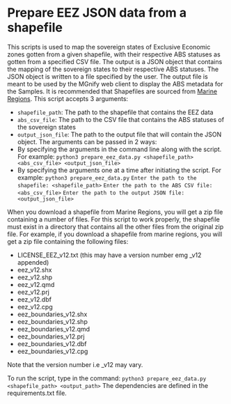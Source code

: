 # Prepare EEZ JSON data from a shapefile

This scripts is used to map the sovereign states of Exclusive Economic zones gotten from a given shapefile, with their respective ABS statuses as gotten from a specified CSV file. The output is a JSON object that contains the mapping of the sovereign states to their respective ABS statuses. The JSON object is written to a file specified by the user. The output file is meant to be used by the MGnify web client to display the ABS metadata for the Samples. 
It is recommended that Shapefiles are sourced from [Marine Regions](https://marineregions.org/downloads.php).
This script accepts 3 arguments:
- `shapefile_path`: The path to the shapefile that contains the EEZ data
- `abs_csv_file`: The path to the CSV file that contains the ABS statuses of the sovereign states
- `output_json_file`: The path to the output file that will contain the JSON object.
The arguments can be passed in 2 ways:
- By specifying the arguments in the command line along with the script. For example:
```python3 prepare_eez_data.py <shapefile_path> <abs_csv_file> <output_json_file>```
- By specifying the arguments one at a time after initiating the script. For example:
```python3 prepare_eez_data.py``` 
```Enter the path to the shapefile: <shapefile_path>```
```Enter the path to the ABS CSV file: <abs_csv_file>```
```Enter the path to the output JSON file: <output_json_file>```

When you download a shapefile from Marine Regions, you will get a zip file containing a number of files. For this script to work properly, the shapefile must exist in a directory that contains all the other files from the original zip file. For example, if you download a shapefile from marine regions, you will get a zip file containing the following files:
- LICENSE_EEZ_v12.txt (this may have a version number emg _v12 appended)
- eez_v12.shx
- eez_v12.shp
- eez_v12.qmd
- eez_v12.prj
- eez_v12.dbf
- eez_v12.cpg
- eez_boundaries_v12.shx
- eez_boundaries_v12.shp
- eez_boundaries_v12.qmd
- eez_boundaries_v12.prj
- eez_boundaries_v12.dbf
- eez_boundaries_v12.cpg

Note that the version number i.e _v12 may vary.

To run the script, type in the command:
```python3 prepare_eez_data.py <shapefile_path> <output_path>```
The dependencies are defined in the requirements.txt file.
